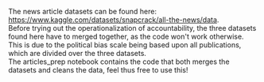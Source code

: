 The news article datasets can be found here: https://www.kaggle.com/datasets/snapcrack/all-the-news/data. \
Before trying out the operationalization of accountability, the three datasets found here have to merged together, as the code won't work otherwise. \
This is due to the political bias scale being based upon all publications, which are divided over the three datasets. \
The articles_prep notebook contains the code that both merges the datasets and cleans the data, feel thus free to use this!
